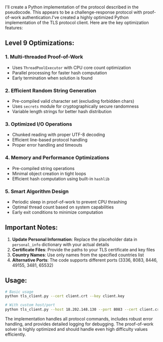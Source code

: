 I'll create a Python implementation of the protocol described in the pseudocode. This appears to be a challenge-response protocol with proof-of-work authentication.I've created a highly optimized Python implementation of the TLS protocol client. Here are the key optimization features:

## Level 9 Optimizations:

### 1. **Multi-threaded Proof-of-Work**
- Uses `ThreadPoolExecutor` with CPU core count optimization
- Parallel processing for faster hash computation
- Early termination when solution is found

### 2. **Efficient Random String Generation**
- Pre-compiled valid character set (excluding forbidden chars)
- Uses `secrets` module for cryptographically secure randomness
- Variable length strings for better hash distribution

### 3. **Optimized I/O Operations**
- Chunked reading with proper UTF-8 decoding
- Efficient line-based protocol handling
- Proper error handling and timeouts

### 4. **Memory and Performance Optimizations**
- Pre-compiled string operations
- Minimal object creation in tight loops
- Efficient hash computation using built-in `hashlib`

### 5. **Smart Algorithm Design**
- Periodic sleep in proof-of-work to prevent CPU thrashing
- Optimal thread count based on system capabilities
- Early exit conditions to minimize computation

## Important Notes:

1. **Update Personal Information**: Replace the placeholder data in `personal_info` dictionary with your actual details
2. **Certificate Files**: Provide the paths to your TLS certificate and key files
3. **Country Names**: Use only names from the specified countries list
4. **Alternative Ports**: The code supports different ports (3336, 8083, 8446, 49155, 3481, 65532)

## Usage:

```bash
# Basic usage
python tls_client.py --cert client.crt --key client.key

# With custom host/port
python tls_client.py --host 18.202.148.130 --port 8083 --cert client.crt --key client.key
```

The implementation handles all protocol commands, includes robust error handling, and provides detailed logging for debugging. The proof-of-work solver is highly optimized and should handle even high difficulty values efficiently.